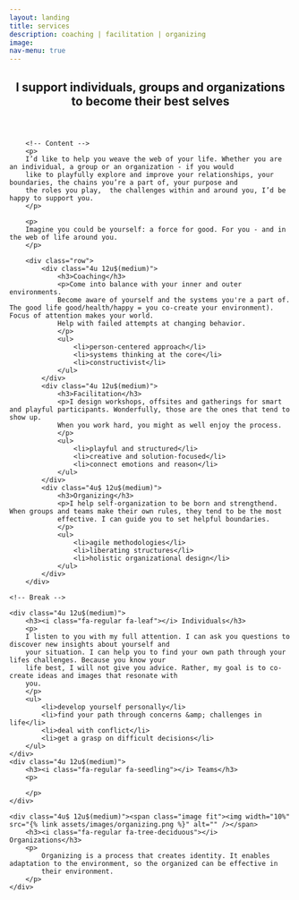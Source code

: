 ```yaml
---
layout: landing
title: services
description: coaching | facilitation | organizing
image: 
nav-menu: true
---
```



<!-- Main -->
<div id="main" class="alt">

<!-- One -->
<section id="one">
	<div class="inner">
		<header class="major">
			<h2>I support individuals, groups and organizations to become their best selves</h2>
		</header>

		<!-- Content -->
		<p>
		I’d like to help you weave the web of your life. Whether you are an individual, a group or an organization - if you would 
		like to playfully explore and improve your relationships, your boundaries, the chains you’re a part of, your purpose and 
		the roles you play,  the challenges within and around you, I’d be happy to support you.
		</p>

		<p>
		Imagine you could be yourself: a force for good. For you - and in the web of life around you.
		</p>
	
		<div class="row">
			<div class="4u 12u$(medium)">
				<h3>Coaching</h3>
				<p>Come into balance with your inner and outer environments. 
				Become aware of yourself and the systems you're a part of. The good life good/health/happy = you co-create your environment). Focus of attention makes your world.
				Help with failed attempts at changing behavior.
				</p>
				<ul>
					<li>person-centered approach</li>
					<li>systems thinking at the core</li>
					<li>constructivist</li>
				</ul>
			</div>
			<div class="4u 12u$(medium)">
				<h3>Facilitation</h3>
				<p>I design workshops, offsites and gatherings for smart and playful participants. Wonderfully, those are the ones that tend to show up.
				When you work hard, you might as well enjoy the process.		
				</p>
				<ul>
					<li>playful and structured</li>
					<li>creative and solution-focused</li>
					<li>connect emotions and reason</li>
				</ul>
			</div>
			<div class="4u$ 12u$(medium)">
				<h3>Organizing</h3>
				<p>I help self-organization to be born and strengthend. When groups and teams make their own rules, they tend to be the most
				effective. I can guide you to set helpful boundaries.
				</p>
				<ul>
					<li>agile methodologies</li>
					<li>liberating structures</li>
					<li>holistic organizational design</li>
				</ul>
			</div>
		</div>

	<!-- Break -->

	<div class="4u 12u$(medium)">
		<h3><i class="fa-regular fa-leaf"></i> Individuals</h3>
		<p>
		I listen to you with my full attention. I can ask you questions to discover new insights about yourself and
		your situation. I can help you to find your own path through your lifes challenges. Because you know your
		life best, I will not give you advice. Rather, my goal is to co-create ideas and images that resonate with 
		you.
		</p>
		<ul>
			<li>develop yourself personally</li>
			<li>find your path through concerns &amp; challenges in life</li>
			<li>deal with conflict</li>
			<li>get a grasp on difficult decisions</li>
		</ul>
	</div>
	<div class="4u 12u$(medium)">
		<h3><i class="fa-regular fa-seedling"></i> Teams</h3>
		<p>
		
		</p>
	</div>
	
	<div class="4u$ 12u$(medium)"><span class="image fit"><img width="10%" src="{% link assets/images/organizing.png %}" alt="" /></span>
		<h3><i class="fa-regular fa-tree-deciduous"></i> Organizations</h3>
		<p>
			Organizing is a process that creates identity. It enables adaptation to the environment, so the organized can be effective in 
			their environment.
		</p>
	</div>

</div>


</div>
</section>

</div>
